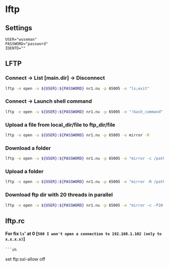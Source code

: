 # lftp

## Settings

```
USER="wuseman"
PASSWORD="password"
IDENTD=""
```

## LFTP

### Connect -> List [main.dir] -> Disconnect
```sh
lftp -e open -u ${USER}:${PASSWORD} nr1.nu -p 65005 -e "ls;exit"        
```
### Connect -> Launch shell command
```sh
lftp -e open -u ${USER}:${PASSWORD} nr1.nu -p 65005 -e "!bash_command"
```
### Upload a file from local_dir/file to ftp_dir/file
```sh
lftp -e open -u ${USER}:${PASSWORD} nr1.nu -p 65005 -e mirror -R       
```
### Download a folder                                                
```sh
lftp -e open -u ${USER}:${PASSWORD} nr1.nu -p 65005 -e "mirror -c /path/to/ftp_dir /path/to/local_dir"                
```
### Upload a folder                                           
```sh
lftp -e open -u ${USER}:${PASSWORD} nr1.nu -p 65005 -e "mirror -R /path/to/local_dir /path/to/ftp_dir"                 
```
### Download ftp dir with 20 threads in parallel
```sh
lftp -e open -u ${USER}:${PASSWORD} nr1.nu -p 65005 -e "mirror -c -P20 /path/to/ftp_dir /path/to/local_dir"          
```


## lftp.rc

#### For fix `ls`' at 0 [`500 I won't open a connection to 192.168.1.102 (only to x.x.x.x)`]

	```sh
set ftp:ssl-allow off
```